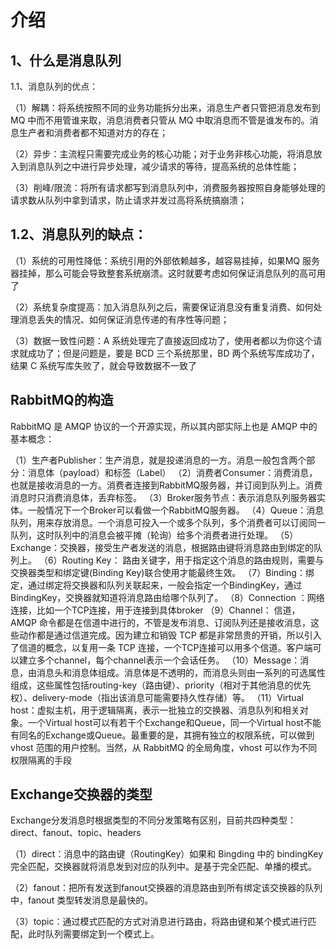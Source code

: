 介绍
===

1、什么是消息队列
---

1.1、消息队列的优点：

（1）解耦：将系统按照不同的业务功能拆分出来，消息生产者只管把消息发布到 MQ 中而不用管谁来取，消息消费者只管从 MQ 中取消息而不管是谁发布的。消息生产者和消费者都不知道对方的存在；

（2）异步：主流程只需要完成业务的核心功能；对于业务非核心功能，将消息放入到消息队列之中进行异步处理，减少请求的等待，提高系统的总体性能；

（3）削峰/限流：将所有请求都写到消息队列中，消费服务器按照自身能够处理的请求数从队列中拿到请求，防止请求并发过高将系统搞崩溃；

1.2、消息队列的缺点：
---

（1）系统的可用性降低：系统引用的外部依赖越多，越容易挂掉，如果MQ 服务器挂掉，那么可能会导致整套系统崩溃。这时就要考虑如何保证消息队列的高可用了

（2）系统复杂度提高：加入消息队列之后，需要保证消息没有重复消费、如何处理消息丢失的情况、如何保证消息传递的有序性等问题；

（3）数据一致性问题：A 系统处理完了直接返回成功了，使用者都以为你这个请求就成功了；但是问题是，要是 BCD 三个系统那里，BD 两个系统写库成功了，结果 C 系统写库失败了，就会导致数据不一致了

RabbitMQ的构造
---

RabbitMQ 是 AMQP 协议的一个开源实现，所以其内部实际上也是 AMQP 中的基本概念：

（1）生产者Publisher：生产消息，就是投递消息的一方。消息一般包含两个部分：消息体（payload）和标签（Label）
（2）消费者Consumer：消费消息，也就是接收消息的一方。消费者连接到RabbitMQ服务器，并订阅到队列上。消费消息时只消费消息体，丢弃标签。
（3）Broker服务节点：表示消息队列服务器实体。一般情况下一个Broker可以看做一个RabbitMQ服务器。
（4）Queue：消息队列，用来存放消息。一个消息可投入一个或多个队列，多个消费者可以订阅同一队列，这时队列中的消息会被平摊（轮询）给多个消费者进行处理。
（5）Exchange：交换器，接受生产者发送的消息，根据路由键将消息路由到绑定的队列上。
（6）Routing Key： 路由关键字，用于指定这个消息的路由规则，需要与交换器类型和绑定键(Binding Key)联合使用才能最终生效。
（7）Binding：绑定，通过绑定将交换器和队列关联起来，一般会指定一个BindingKey，通过BindingKey，交换器就知道将消息路由给哪个队列了。
（8）Connection ：网络连接，比如一个TCP连接，用于连接到具体broker
（9）Channel： 信道，AMQP 命令都是在信道中进行的，不管是发布消息、订阅队列还是接收消息，这些动作都是通过信道完成。因为建立和销毁 TCP 都是非常昂贵的开销，所以引入了信道的概念，以复用一条 TCP 连接，一个TCP连接可以用多个信道。客户端可以建立多个channel，每个channel表示一个会话任务。
（10）Message：消息，由消息头和消息体组成。消息体是不透明的，而消息头则由一系列的可选属性组成，这些属性包括routing-key（路由键）、priority（相对于其他消息的优先权）、delivery-mode（指出该消息可能需要持久性存储）等。
（11）Virtual host：虚拟主机，用于逻辑隔离，表示一批独立的交换器、消息队列和相关对象。一个Virtual host可以有若干个Exchange和Queue，同一个Virtual host不能有同名的Exchange或Queue。最重要的是，其拥有独立的权限系统，可以做到 vhost 范围的用户控制。当然，从 RabbitMQ 的全局角度，vhost 可以作为不同权限隔离的手段

Exchange交换器的类型
---

Exchange分发消息时根据类型的不同分发策略有区别，目前共四种类型：direct、fanout、topic、headers

（1）direct：消息中的路由键（RoutingKey）如果和 Bingding 中的 bindingKey 完全匹配，交换器就将消息发到对应的队列中。是基于完全匹配、单播的模式。

（2）fanout：把所有发送到fanout交换器的消息路由到所有绑定该交换器的队列中，fanout 类型转发消息是最快的。

（3）topic：通过模式匹配的方式对消息进行路由，将路由键和某个模式进行匹配，此时队列需要绑定到一个模式上。


